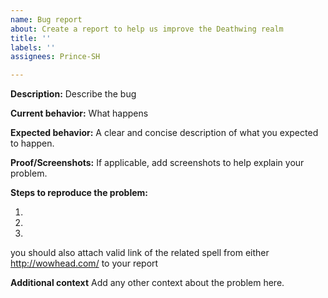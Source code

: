 ```yaml
---
name: Bug report
about: Create a report to help us improve the Deathwing realm
title: ''
labels: ''
assignees: Prince-SH

---
```


**Description:**
Describe the bug

**Current behavior:**
What happens

**Expected behavior:**
A clear and concise description of what you expected to happen.

**Proof/Screenshots:**
If applicable, add screenshots to help explain your problem.

**Steps to reproduce the problem:**

1.

2.

3.


you should also attach valid link of the related spell from either http://wowhead.com/  to your report

**Additional context**
Add any other context about the problem here.
